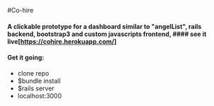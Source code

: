 
#Co-hire 

#### A clickable prototype for a dashboard similar to "angelList", rails backend, bootstrap3 and custom javascripts frontend, #### see it live[https://cohire.herokuapp.com/]

#### Get it going:

- clone repo
- $bundle install
- $rails server
- localhost:3000
